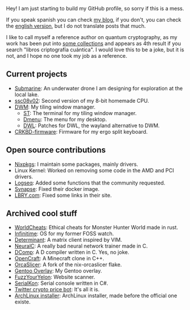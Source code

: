 Hey! I am just starting to build my GitHub profile, so sorry if this is a mess.

If you speak spanish you can check [my blog](https://blog.lony.xyz), if you don't, you can check the [english version](https://blog.lony.xyz/en), but I do not translate posts that much.

I like to call myself a reference author on quantum cryptography, as my work has been put into [some collections](https://infolibros.org/libros-pdf-gratis/informatica/computacion-cuantica) and appears as 4th result if you search "libros criptografía cuántica". I would love this to be a joke, but it is not, and I hope no one took my job as a reference.

## Current projects

- [Submarine](https://github.com/lonyelon/submarine): An underwater drone I am designing for exploration at the local lake.
- [ssc08v02](https://github.com/lonyelon/ssc08v02): Second version of my 8-bit homemade CPU.
- [DWM](https://github.com/lonyelon/dwm): My tiling window manager.
  - [ST](https://github.com/lonyelon/st): The terminal for my tiling window manager.
  - [Dmenu](https://github.com/lonyelon/dmenu): The menu for my desktop.
  - [DWL](https://github.com/lonyelon/dwl): Patches for DWL, the wayland alternative to DWM.
- [CRKBD-firmware](https://github.com/lonyelon/crkbd-firmware): Firmware for my ergo split keyboard.

## Open source contributions

- [Nixpkgs](https://github.com/NixOS/nixpkgs): I maintain some packages, mainly drivers.
- Linux Kernel: Worked on removing some code in the AMD and PCI drivers.
- [Logseq](https://github.com/logseq/logseq): Added some functions that the community requested.
- [Synapse](https://github.com/matrix-org/synapse): Fixed their docker image.
- [LBRY.com](https://github.com/lbryio/lbry.com): Fixed some links in their site.

## Archived cool stuff

- [WorldCheats](https://github.com/lonyelon/worldcheats): Ethical cheats for Monster Hunter World made in rust.
- [Infinitime](https://github.com/lonyelon/InfiniTime): OS for my former FOSS watch.
- [Determinant](https://github.com/lonyelon/determinant): A matrix client inspired by VIM.
- [NeuralC](https://github.com/lonyelon/NeuralC): A really bad neural network trainer made in C.
- [DComp](https://github.com/lonyelon/dcomp): A D compiler written in C. Yes, no joke.
- [OpenCraft](https://github.com/lonyelon/Opencraft): A Minecraft clone in C++.
- [OrcaSlicer](https://github.com/lonyelon/nix-orca-slicer): A fork of the nix-orcaslicer flake.
- [Gentoo Overlay](https://github.com/lonyelon/overlay): My Gentoo overlay.
- [FuzzYourYelon](https://github.com/lonyelon/FuzzYourYelon): Website scanner.
- [SerialKon](https://github.com/lonyelon/SerialKon): Serial console written in C#.
- [Twitter crypto price bot](https://gist.github.com/lonyelon/875e9f89749b3575fd39504cad6696f9): It's all it is.
- [ArchLinux installer](https://gist.github.com/lonyelon/96b129630aeb0c46c2e73aa1cbcb6de1): ArchLinux installer, made before the official one existe.
